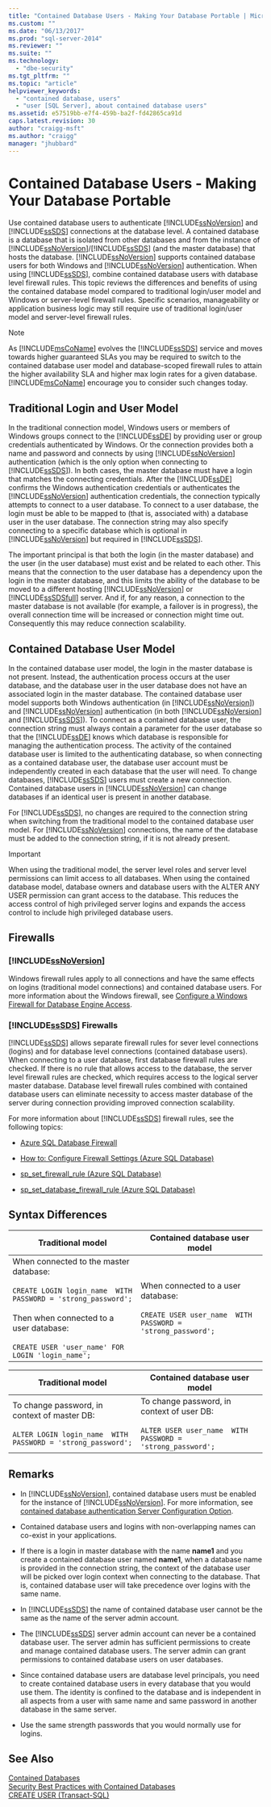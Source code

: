 ```yaml
---
title: "Contained Database Users - Making Your Database Portable | Microsoft Docs"
ms.custom: ""
ms.date: "06/13/2017"
ms.prod: "sql-server-2014"
ms.reviewer: ""
ms.suite: ""
ms.technology: 
  - "dbe-security"
ms.tgt_pltfrm: ""
ms.topic: "article"
helpviewer_keywords: 
  - "contained database, users"
  - "user [SQL Server], about contained database users"
ms.assetid: e57519bb-e7f4-459b-ba2f-fd42865ca91d
caps.latest.revision: 30
author: "craigg-msft"
ms.author: "craigg"
manager: "jhubbard"
---
```

# Contained Database Users - Making Your Database Portable
  Use contained database users to authenticate [!INCLUDE[ssNoVersion](../../includes/ssnoversion-md.md)] and [!INCLUDE[ssSDS](../../includes/sssds-md.md)] connections at the database level. A contained database is a database that is isolated from other databases and from the instance of [!INCLUDE[ssNoVersion](../../includes/ssnoversion-md.md)]/[!INCLUDE[ssSDS](../../includes/sssds-md.md)] (and the master database) that hosts the database. [!INCLUDE[ssNoVersion](../../includes/ssnoversion-md.md)] supports contained database users for both Windows and [!INCLUDE[ssNoVersion](../../includes/ssnoversion-md.md)] authentication. When using [!INCLUDE[ssSDS](../../includes/sssds-md.md)], combine contained database users with database level firewall rules. This topic reviews the differences and benefits of using the contained database model compared to traditional login/user model and Windows or server-level firewall rules. Specific scenarios, manageability or application business logic may still require use of traditional login/user model and server-level firewall rules.  
  
> [!NOTE]  
>  As [!INCLUDE[msCoName](../../includes/msconame-md.md)] evolves the [!INCLUDE[ssSDS](../../includes/sssds-md.md)] service and moves towards higher guaranteed SLAs you may be required to switch to the contained database user model and database-scoped firewall rules to attain the higher availability SLA and higher max login rates for a given database. [!INCLUDE[msCoName](../../includes/msconame-md.md)] encourage you to consider such changes today.  
  
## Traditional Login and User Model  
 In the traditional connection model, Windows users or members of Windows groups connect to the [!INCLUDE[ssDE](../../includes/ssde-md.md)] by providing user or group credentials authenticated by Windows. Or the connection provides both a name and password and connects by using [!INCLUDE[ssNoVersion](../../includes/ssnoversion-md.md)] authentication (which is the only option when connecting to [!INCLUDE[ssSDS](../../includes/sssds-md.md)]). In both cases, the master database must have a login that matches the connecting credentials. After the [!INCLUDE[ssDE](../../includes/ssde-md.md)] confirms the Windows authentication credentials or authenticates the [!INCLUDE[ssNoVersion](../../includes/ssnoversion-md.md)] authentication credentials, the connection typically attempts to connect to a user database. To connect to a user database, the login must be able to be mapped to (that is, associated with) a database user in the user database. The connection string may also specify connecting to a specific database which is optional in [!INCLUDE[ssNoVersion](../../includes/ssnoversion-md.md)] but required in [!INCLUDE[ssSDS](../../includes/sssds-md.md)].  
  
 The important principal is that both the login (in the master database) and the user (in the user database) must exist and be related to each other. This means that the connection to the user database has a dependency upon the login in the master database, and this limits the ability of the database to be moved to a different hosting [!INCLUDE[ssNoVersion](../../includes/ssnoversion-md.md)] or [!INCLUDE[ssSDSfull](../../includes/sssdsfull-md.md)] server. And if, for any reason, a connection to the master database is not available (for example, a failover is in progress), the overall connection time will be increased or connection might time out. Consequently this may reduce connection scalability.  
  
## Contained Database User Model  
 In the contained database user model, the login in the master database is not present. Instead, the authentication process occurs at the user database, and the database user in the user database does not have an associated login in the master database. The contained database user model supports both Windows authentication (in [!INCLUDE[ssNoVersion](../../includes/ssnoversion-md.md)]) and [!INCLUDE[ssNoVersion](../../includes/ssnoversion-md.md)] authentication (in both [!INCLUDE[ssNoVersion](../../includes/ssnoversion-md.md)] and [!INCLUDE[ssSDS](../../includes/sssds-md.md)]). To connect as a contained database user, the connection string must always contain a parameter for the user database so that the [!INCLUDE[ssDE](../../includes/ssde-md.md)] knows which database is responsible for managing the authentication process. The activity of the contained database user is limited to the authenticating database, so when connecting as a contained database user, the database user account must be independently created in each database that the user will need. To change databases, [!INCLUDE[ssSDS](../../includes/sssds-md.md)] users must create a new connection. Contained database users in [!INCLUDE[ssNoVersion](../../includes/ssnoversion-md.md)] can change databases if an identical user is present in another database.  
  
 For [!INCLUDE[ssSDS](../../includes/sssds-md.md)], no changes are required to the connection string when switching from the traditional model to the contained database user model. For [!INCLUDE[ssNoVersion](../../includes/ssnoversion-md.md)] connections, the name of the database must be added to the connection string, if it is not already present.  
  
> [!IMPORTANT]  
>  When using the traditional model, the server level roles and server level permissions can limit access to all databases. When using the contained database model, database owners and database users with the ALTER ANY USER permission can grant access to the database. This reduces the access control of high privileged server logins and expands the access control to include high privileged database users.  
  
## Firewalls  
  
### [!INCLUDE[ssNoVersion](../../includes/ssnoversion-md.md)]  
 Windows firewall rules apply to all connections and have the same effects on logins (traditional model connections) and contained database users. For more information about the Windows firewall, see [Configure a Windows Firewall for Database Engine Access](../../database-engine/configure-windows/configure-a-windows-firewall-for-database-engine-access.md).  
  
### [!INCLUDE[ssSDS](../../includes/sssds-md.md)] Firewalls  
 [!INCLUDE[ssSDS](../../includes/sssds-md.md)] allows separate firewall rules for sever level connections (logins) and for database level connections (contained database users). When connecting to a user database, first database firewall rules are checked. If there is no rule that allows access to the database, the server level firewall rules are checked, which requires access to the logical server master database. Database level firewall rules combined with contained database users can eliminate necessity to access master database of the server during connection providing improved connection scalability.  
  
 For more information about [!INCLUDE[ssSDS](../../includes/sssds-md.md)] firewall rules, see the following topics:  
  
-   [Azure SQL Database Firewall](http://msdn.microsoft.com/library/azure/ee621782.aspx)  
  
-   [How to: Configure Firewall Settings (Azure SQL Database)](http://msdn.microsoft.com/library/azure/jj553530.aspx)  
  
-   [sp_set_firewall_rule &#40;Azure SQL Database&#41;](/sql/relational-databases/system-stored-procedures/sp-set-firewall-rule-azure-sql-database)  
  
-   [sp_set_database_firewall_rule &#40;Azure SQL Database&#41;](/sql/relational-databases/system-stored-procedures/sp-set-database-firewall-rule-azure-sql-database)  
  
## Syntax Differences  
  
|Traditional model|Contained database user model|  
|-----------------------|-----------------------------------|  
|When connected to the master database:<br /><br /> `CREATE LOGIN login_name  WITH PASSWORD = 'strong_password';`<br /><br /> Then when connected to a user database:<br /><br /> `CREATE USER 'user_name' FOR LOGIN 'login_name';`|When connected to a user database:<br /><br /> `CREATE USER user_name  WITH PASSWORD = 'strong_password';`|  
  
|Traditional model|Contained database user model|  
|-----------------------|-----------------------------------|  
|To change password, in context of master DB:<br /><br /> `ALTER LOGIN login_name  WITH PASSWORD = 'strong_password';`|To change password, in context of user DB:<br /><br /> `ALTER USER user_name  WITH PASSWORD = 'strong_password';`|  
  
## Remarks  
  
-   In [!INCLUDE[ssNoVersion](../../includes/ssnoversion-md.md)], contained database users must be enabled for the instance of [!INCLUDE[ssNoVersion](../../includes/ssnoversion-md.md)]. For more information, see [contained database authentication Server Configuration Option](../../database-engine/configure-windows/contained-database-authentication-server-configuration-option.md).  
  
-   Contained database users and logins with non-overlapping names can co-exist in your applications.  
  
-   If there is a login in master database with the name **name1** and you create a contained database user named **name1**, when a database name is provided in the connection string, the context of the database user will be picked over login context when connecting to the database. That is, contained database user will take precedence over logins with the same name.  
  
-   In [!INCLUDE[ssSDS](../../includes/sssds-md.md)] the name of contained database user cannot be the same as the name of the server admin account.  
  
-   The [!INCLUDE[ssSDS](../../includes/sssds-md.md)] server admin account can never be a contained database user. The server admin has sufficient permissions to create and manage contained database users. The server admin can grant permissions to contained database users on user databases.  
  
-   Since contained database users are database level principals, you need to create contained database users in every database that you would use them. The identity is confined to the database and is independent in all aspects from a user with same name and same password in another database in the same server.  
  
-   Use the same strength passwords that you would normally use for logins.  
  
## See Also  
 [Contained Databases](../databases/contained-databases.md)   
 [Security Best Practices with Contained Databases](../databases/security-best-practices-with-contained-databases.md)   
 [CREATE USER &#40;Transact-SQL&#41;](/sql/t-sql/statements/create-user-transact-sql)  
  
  
